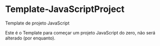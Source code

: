 # Template-JavaScriptProject
Template de projeto JavaScript

Este é o Template para começar um projeto JavaScript do zero, não será alterado (por enquanto).
